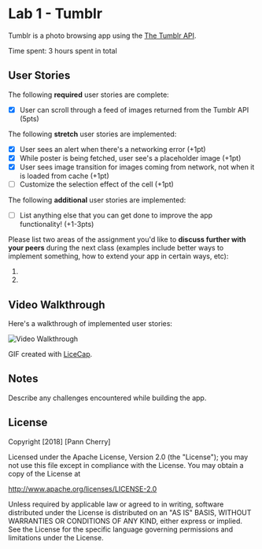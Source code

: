 # Lab 1 - Tumblr

Tumblr is a photo browsing app using the [The Tumblr API](https://www.tumblr.com/docs/en/api/v2#posts).

Time spent: 3 hours spent in total

## User Stories

The following **required** user stories are complete:

- [x] User can scroll through a feed of images returned from the Tumblr API (5pts)

The following **stretch** user stories are implemented:

- [x] User sees an alert when there's a networking error (+1pt)
- [x] While poster is being fetched, user see's a placeholder image (+1pt)
- [x] User sees image transition for images coming from network, not when it is loaded from cache (+1pt)
- [ ] Customize the selection effect of the cell (+1pt)

The following **additional** user stories are implemented:

- [ ] List anything else that you can get done to improve the app functionality! (+1-3pts)

Please list two areas of the assignment you'd like to **discuss further with your peers** during the next class (examples include better ways to implement something, how to extend your app in certain ways, etc):

1.
2.

## Video Walkthrough

Here's a walkthrough of implemented user stories:

<img src='https://i.imgur.com/suLlvWq.gif' title='Video Walkthrough' width='' alt='Video Walkthrough' />

GIF created with [LiceCap](http://www.cockos.com/licecap/).

## Notes

Describe any challenges encountered while building the app.

## License

Copyright [2018] [Pann Cherry]

Licensed under the Apache License, Version 2.0 (the "License");
you may not use this file except in compliance with the License.
You may obtain a copy of the License at

http://www.apache.org/licenses/LICENSE-2.0

Unless required by applicable law or agreed to in writing, software
distributed under the License is distributed on an "AS IS" BASIS,
WITHOUT WARRANTIES OR CONDITIONS OF ANY KIND, either express or implied.
See the License for the specific language governing permissions and
limitations under the License.
